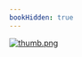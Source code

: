 ```yaml
---
bookHidden: true
---
```

[![thumb.png](https://i.postimg.cc/1yvqbn1z/thumb.png)](/docs/art/gallery/2)
